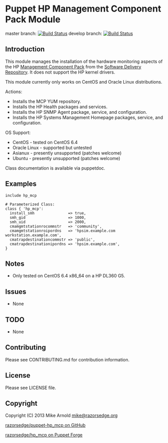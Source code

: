 Puppet HP Management Component Pack Module
==========================================

master branch: [![Build Status](https://secure.travis-ci.org/razorsedge/puppet-hp_mcp.png?branch=master)](http://travis-ci.org/razorsedge/puppet-hp_mcp)
develop branch: [![Build Status](https://secure.travis-ci.org/razorsedge/puppet-hp_mcp.png?branch=develop)](http://travis-ci.org/razorsedge/puppet-hp_mcp)

Introduction
------------

This module manages the installation of the hardware monitoring aspects of the HP
[Management Component Pack](http://h18004.www1.hp.com/products/servers/linux/linuxcommunity/index.html)
from the [Software Delivery Repository](http://downloads.linux.hpe.com/SDR/).  It
does not support the HP kernel drivers.

This module currently only works on CentOS and Oracle Linux distributions.

Actions:

* Installs the MCP YUM repository.
* Installs the HP Health packages and services.
* Installs the HP SNMP Agent package, service, and configuration.
* Installs the HP Systems Management Homepage packages, service, and configuration.

OS Support:

* CentOS       - tested on CentOS 6.4
* Oracle Linux - supported but untested
* Asianux      - presently unsupported (patches welcome)
* Ubuntu       - presently unsupported (patches welcome)

Class documentation is available via puppetdoc.

Examples
--------

```puppet
include hp_mcp
```

```puppet
# Parameterized Class:
class { 'hp_mcp':
  install_smh               => true,
  smh_gid                   => 1000,
  smh_uid                   => 2000,
  cmamgmtstationrocommstr   => 'community',
  cmamgmtstationroipordns   => 'hpsim.example.com workstation.example.com',
  cmatrapdestinationcommstr => 'public',
  cmatrapdestinationipordns => 'hpsim.example.com',
}
```

Notes
-----

* Only tested on CentOS 6.4 x86_64 on a HP DL360 G5.

Issues
------

* None

TODO
----

* None

Contributing
------------

Please see CONTRIBUTING.md for contribution information.

License
-------

Please see LICENSE file.

Copyright
---------

Copyright (C) 2013 Mike Arnold <mike@razorsedge.org>

[razorsedge/puppet-hp_mcp on GitHub](https://github.com/razorsedge/puppet-hp_mcp)

[razorsedge/hp_mcp on Puppet Forge](http://forge.puppetlabs.com/razorsedge/hp_mcp)

